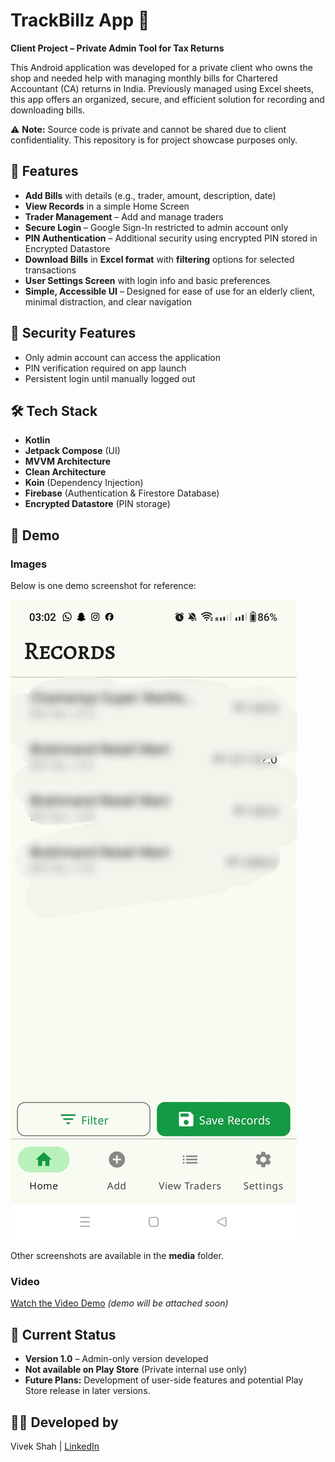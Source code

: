 # TrackBillz App 📑

**Client Project – Private Admin Tool for Tax Returns**

This Android application was developed for a private client who owns the shop and needed help with managing monthly bills for Chartered Accountant (CA) returns in India. Previously managed using Excel sheets, this app offers an organized, secure, and efficient solution for recording and downloading bills.

⚠️ **Note:** Source code is private and cannot be shared due to client confidentiality. This repository is for project showcase purposes only.

## 📱 Features
- **Add Bills** with details (e.g., trader, amount, description, date)
- **View Records** in a simple Home Screen
- **Trader Management** – Add and manage traders
- **Secure Login** – Google Sign-In restricted to admin account only
- **PIN Authentication** – Additional security using encrypted PIN stored in Encrypted Datastore
- **Download Bills** in **Excel format** with **filtering** options for selected transactions
- **User Settings Screen** with login info and basic preferences
- **Simple, Accessible UI** – Designed for ease of use for an elderly client, minimal distraction, and clear navigation

## 🔐 Security Features
- Only admin account can access the application
- PIN verification required on app launch
- Persistent login until manually logged out

## 🛠 Tech Stack
- **Kotlin**
- **Jetpack Compose** (UI)
- **MVVM Architecture**
- **Clean Architecture**
- **Koin** (Dependency Injection)
- **Firebase** (Authentication & Firestore Database)
- **Encrypted Datastore** (PIN storage)

## 🎥 Demo 

### Images
Below is one demo screenshot for reference:

![Home Page](Media/Records.jpg)

Other screenshots are available in the **media** folder.

### Video
[Watch the Video Demo](#) *(demo will be attached soon)*

## 🚀 Current Status
- **Version 1.0** – Admin-only version developed
- **Not available on Play Store** (Private internal use only)
- **Future Plans:** Development of user-side features and potential Play Store release in later versions.

## 👨‍💻 Developed by
Vivek Shah | [LinkedIn](https://www.linkedin.com/in/vivek-shah-36883a235/)
